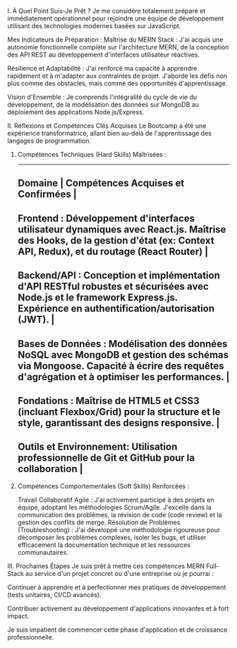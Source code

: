 I. À Quel Point Suis-Je Prêt ?
Je me considère totalement préparé et immédiatement opérationnel pour rejoindre une équipe de développement utilisant des technologies modernes basées sur JavaScript.

Mes Indicateurs de Préparation :
Maîtrise du MERN Stack : J'ai acquis une autonomie fonctionnelle complète sur l'architecture MERN, de la conception des API REST au développement d'interfaces utilisateur réactives.

Résilience et Adaptabilité : J'ai renforcé ma capacité à apprendre rapidement et à m'adapter aux contraintes de projet. J'aborde les défis non plus comme des obstacles, mais comme des opportunités d'apprentissage.

Vision d'Ensemble : Je comprends l'intégralité du cycle de vie du développement, de la modélisation des données sur MongoDB au déploiement des applications Node.js/Express.

II. Réflexions et Compétences Clés Acquises
Le Bootcamp a été une expérience transformatrice, allant bien au-delà de l'apprentissage des langages de programmation.

1. Compétences Techniques (Hard Skills) Maîtrisées :
   
   -------------------------------------------------------------------------------------------------------------------------------------------------------------------------------------
   Domaine  |	Compétences Acquises et Confirmées                                                                                                                                       |
   -------------------------------------------------------------------------------------------------------------------------------------------------------------------------------------
   Frontend : Développement d'interfaces utilisateur dynamiques avec React.js. Maîtrise des Hooks, de la gestion d'état (ex: Context API, Redux), et du routage (React Router) |
   -------------------------------------------------------------------------------------------------------------------------------------------------------------------------------------
   Backend/API : Conception et implémentation d'API RESTful robustes et sécurisées avec Node.js et le framework Express.js. Expérience en authentification/autorisation (JWT).         |
   -------------------------------------------------------------------------------------------------------------------------------------------------------------------------------------
   Bases de Données	: Modélisation des données NoSQL avec MongoDB et gestion des schémas via Mongoose. Capacité à écrire des requêtes d'agrégation et à optimiser les performances.    |
   -------------------------------------------------------------------------------------------------------------------------------------------------------------------------------------
   Fondations : Maîtrise de HTML5 et CSS3 (incluant Flexbox/Grid) pour la structure et le style, garantissant des designs responsive.                                                  |
   -------------------------------------------------------------------------------------------------------------------------------------------------------------------------------------
   Outils et Environnement: Utilisation professionnelle de Git et GitHub pour la collaboration                                                                                         |
   -------------------------------------------------------------------------------------------------------------------------------------------------------------------------------------

2. Compétences Comportementales (Soft Skills) Renforcées :
   
   Travail Collaboratif Agile : J'ai activement participé à des projets en équipe, adoptant les méthodologies Scrum/Agile. J'excelle dans la communication des problèmes, la révision      de code (code review) et la gestion des conflits de merge.
   Résolution de Problèmes (Troubleshooting) : J'ai développé une méthodologie rigoureuse pour décomposer les problèmes complexes, isoler les bugs, et utiliser efficacement la            documentation technique et les ressources communautaires.

III. Prochaines Étapes
Je suis prêt à mettre ces compétences MERN Full-Stack au service d'un projet concret ou d'une entreprise où je pourrai :

Continuer à apprendre et à perfectionner mes pratiques de développement (tests unitaires, CI/CD avancés).

Contribuer activement au développement d'applications innovantes et à fort impact.

Je suis impatient de commencer cette phase d'application et de croissance professionnelle.
